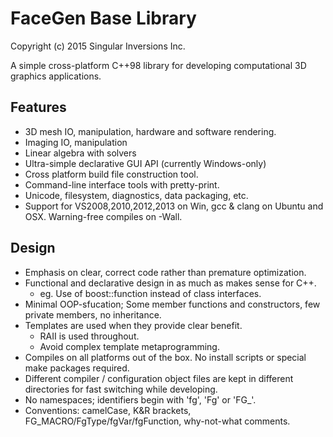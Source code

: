 # FaceGen Base Library

Copyright (c) 2015 Singular Inversions Inc.

A simple cross-platform C++98 library for developing computational 3D graphics applications.

## Features

* 3D mesh IO, manipulation, hardware and software rendering.
* Imaging IO, manipulation
* Linear algebra with solvers
* Ultra-simple declarative GUI API (currently Windows-only)
* Cross platform build file construction tool.
* Command-line interface tools with pretty-print.
* Unicode, filesystem, diagnostics, data packaging, etc.
* Support for VS2008,2010,2012,2013 on Win, gcc & clang on Ubuntu and OSX. Warning-free compiles on -Wall.

## Design

* Emphasis on clear, correct code rather than premature optimization.
* Functional and declarative design in as much as makes sense for C++.
  * eg. Use of boost::function instead of class interfaces.
* Minimal OOP-sfucation; Some member functions and constructors, few private members, no inheritance.
* Templates are used when they provide clear benefit.
  * RAII is used throughout.
  * Avoid complex template metaprogramming.
* Compiles on all platforms out of the box. No install scripts or special make packages required.
* Different compiler / configuration object files are kept in different directories for fast switching while developing.
* No namespaces; identifiers begin with 'fg', 'Fg' or 'FG_'.
* Conventions: camelCase, K&R brackets, FG_MACRO/FgType/fgVar/fgFunction, why-not-what comments.
